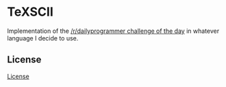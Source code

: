 # TeXSCII
Implementation of the [/r/dailyprogrammer challenge of the day](https://www.reddit.com/r/dailyprogrammer/comments/38nhgx/20150605_challenge_217_practical_exercise_texscii/) in whatever language I decide to use.

## License
[License](/LICENSE)